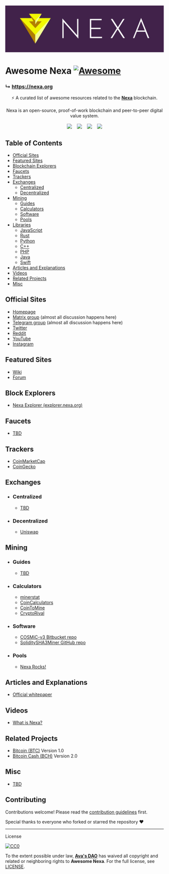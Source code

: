 ![Nexa Banner](assets/banner.png)

# Awesome Nexa [![Awesome](https://awesome.re/badge.svg)](https://awesome.re)

### ↳ https://nexa.org

<div align="center">
⚡ A curated list of awesome resources related to the <a href='https://nexa.org/'><strong>Nexa</strong></a> blockchain.
<br />
<br />
Nexa is an open-source, proof-of-work blockchain and peer-to-peer digital value system.
<br />
<br />
<a href="https://gitlab.com/nexa/nexa">
<img src="https://badgen.net/gitlab/last-commit/nexa/nexa/" /></a>
&nbsp;&nbsp;
<a href="https://gitlab.com/nexa/nexa">
<img src="https://badgen.net/gitlab/open-issues/nexa/nexa" /></a>
&nbsp;&nbsp;
<a href="https://gitlab.com/nexa/nexa">
<img src="https://badgen.net/npm/dm/bitcoinjs" /></a>
&nbsp;&nbsp;
<a href="https://gitlab.com/nexa/nexa">
<img src="https://img.shields.io/badge/License-CC--0-blue.svg" /></a>
</div>


## Table of Contents

- [Official Sites](#official-sites)
- [Featured Sites](#featured-sites)
- [Blockchain Explorers](#blockchain-explorers)
- [Faucets](#faucets)
- [Trackers](#trackers)
- [Exchanges](#exchanges)
  - [Centralized](#centralized)
  - [Decentralized](#decentralized)
- [Mining](#mining)
  - [Guides](#guides)
  - [Calculators](#calculators)
  - [Software](#software)
  - [Pools](#pools)
- [Libraries](#libraries)
  - [JavaScript](#javascript)
  - [Rust](#rust)
  - [Python](#python)
  - [C++](#cpp)
  - [PHP](#php)
  - [Java](#java)
  - [Swift](#swift)
- [Articles and Explanations](#articles-and-explanations)
- [Videos](#videos)
- [Related Projects](#related-projects)
- [Misc](#misc)


## Official Sites

- [Homepage](https://nexa.org/)
- [Matrix group](https://matrix.to/#/#nexacoin:matrix.org) (almost all discussion happens here)
- [Telegram group](https://discord.gg/JGEqqmS) (almost all discussion happens here)
- [Twitter](https://twitter.com/nexamoney)
- [Reddit](https://www.reddit.com/r/Nexa/)
- [YouTube](https://www.youtube.com/channel/UCH03nTnxs3TLmbSHtm54B1g)
- [Instagram](https://www.instagram.com/nexacoin/)


## Featured Sites

- [Wiki](https://nexa.wiki/)
- [Forum]()


## Block Explorers

- [Nexa Explorer (explorer.nexa.org)](https://explorer.nexa.org/)


## Faucets

- [TBD]()


## Trackers

- [CoinMarketCap]()
- [CoinGecko]()


## Exchanges

- ### Centralized
    - [TBD]()

- ### Decentralized
    - [Uniswap]()


## Mining

- ### Guides
    - [TBD]()

- ### Calculators
    - [minerstat](https://minerstat.com/coin/)
    - [CoinCalculators](https://www.coincalculators.io/)
    - [CoinToMine](https://cointomine.today/calculator/)
    - [CryptoRival](https://cryptorival.com/calcs/)

- ### Software
    - [COSMiC-v3 Bitbucket repo](https://bitbucket.org/LieutenantTofu/cosmic-v3/src/master/)
    - [SoliditySHA3Miner GitHub repo](https://github.com/lwYeo/SoliditySHA3Miner)

- ### Pools
    - [Nexa Rocks!](https://nexa.rocks/)


## Articles and Explanations

- [Official whitepaper]()


## Videos

- [What is Nexa?]()


## Related Projects

- [Bitcoin (BTC)](https://bitcoin.org) Version 1.0
- [Bitcoin Cash (BCH)](https://bitcoincash.org) Version 2.0


## Misc

- [TBD]()


## Contributing

Contributions welcome! Please read the [contribution guidelines](CONTRIBUTING.md) first.

Special thanks to everyone who forked or starred the repository ❤️

---

License

[![CC0](http://mirrors.creativecommons.org/presskit/buttons/88x31/svg/cc-zero.svg)](http://creativecommons.org/publicdomain/zero/1.0)

To the extent possible under law, [__Ava's DAO__](https://github.com/avasdao/) has waived all copyright and related or neighboring rights to __Awesome Nexa__. For the full license, see [LICENSE](LICENSE.md).
